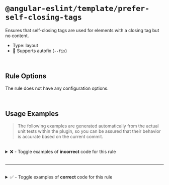 <!--

  DO NOT EDIT.

  This markdown file was autogenerated using a mixture of the following files as the source of truth for its data:
  - ../../src/rules/prefer-self-closing-tags.ts
  - ../../tests/rules/prefer-self-closing-tags/cases.ts

  In order to update this file, it is therefore those files which need to be updated, as well as potentially the generator script:
  - ../../../../tools/scripts/generate-rule-docs.ts

-->

<br>

# `@angular-eslint/template/prefer-self-closing-tags`

Ensures that self-closing tags are used for elements with a closing tag but no content.

- Type: layout
- 🔧 Supports autofix (`--fix`)

<br>

## Rule Options

The rule does not have any configuration options.

<br>

## Usage Examples

> The following examples are generated automatically from the actual unit tests within the plugin, so you can be assured that their behavior is accurate based on the current commit.

<br>

<details>
<summary>❌ - Toggle examples of <strong>incorrect</strong> code for this rule</summary>

<br>

#### Default Config

```json
{
  "rules": {
    "@angular-eslint/template/prefer-self-closing-tags": [
      "error"
    ]
  }
}
```

<br>

#### ❌ Invalid Code

```html
<my-component></my-component>
              ~~~~~~~~~~~~~~~
```

<br>

---

<br>

#### Default Config

```json
{
  "rules": {
    "@angular-eslint/template/prefer-self-closing-tags": [
      "error"
    ]
  }
}
```

<br>

#### ❌ Invalid Code

```html
<my-component type="text" [name]="foo"></my-component>
                                       ~~~~~~~~~~~~~~~
```

<br>

---

<br>

#### Default Config

```json
{
  "rules": {
    "@angular-eslint/template/prefer-self-closing-tags": [
      "error"
    ]
  }
}
```

<br>

#### ❌ Invalid Code

```html
<my-component
  type="text"
  [name]="foo"
  [items]="items">
</my-component>
~~~~~~~~~~~~~~~
```

<br>

---

<br>

#### Default Config

```json
{
  "rules": {
    "@angular-eslint/template/prefer-self-closing-tags": [
      "error"
    ]
  }
}
```

<br>

#### ❌ Invalid Code

```html
<my-component
  type="text"
  [name]="foo"
  [items]="items"
></my-component>
 ~~~~~~~~~~~~~~~
```

<br>

---

<br>

#### Default Config

```json
{
  "rules": {
    "@angular-eslint/template/prefer-self-closing-tags": [
      "error"
    ]
  }
}
```

<br>

#### ❌ Invalid Code

```html
<ng-template></ng-template>
             ~~~~~~~~~~~~~~
```

<br>

---

<br>

#### Default Config

```json
{
  "rules": {
    "@angular-eslint/template/prefer-self-closing-tags": [
      "error"
    ]
  }
}
```

<br>

#### ❌ Invalid Code

```html
<ng-template> </ng-template>
              ~~~~~~~~~~~~~~
```

<br>

---

<br>

#### Default Config

```json
{
  "rules": {
    "@angular-eslint/template/prefer-self-closing-tags": [
      "error"
    ]
  }
}
```

<br>

#### ❌ Invalid Code

```html
<ng-content></ng-content>
            ~~~~~~~~~~~~~
```

<br>

---

<br>

#### Default Config

```json
{
  "rules": {
    "@angular-eslint/template/prefer-self-closing-tags": [
      "error"
    ]
  }
}
```

<br>

#### ❌ Invalid Code

```html
<ng-content
  selector="my-selector"
></ng-content>
 ~~~~~~~~~~~~~
```

<br>

---

<br>

#### Default Config

```json
{
  "rules": {
    "@angular-eslint/template/prefer-self-closing-tags": [
      "error"
    ]
  }
}
```

<br>

#### ❌ Invalid Code

```html
<ng-content>
</ng-content>
~~~~~~~~~~~~~
```

</details>

<br>

---

<br>

<details>
<summary>✅ - Toggle examples of <strong>correct</strong> code for this rule</summary>

<br>

#### Default Config

```json
{
  "rules": {
    "@angular-eslint/template/prefer-self-closing-tags": [
      "error"
    ]
  }
}
```

<br>

#### ✅ Valid Code

```html
<my-component type="text" [name]="foo">With some content</my-component>
```

<br>

---

<br>

#### Default Config

```json
{
  "rules": {
    "@angular-eslint/template/prefer-self-closing-tags": [
      "error"
    ]
  }
}
```

<br>

#### ✅ Valid Code

```html
<my-component />
```

<br>

---

<br>

#### Default Config

```json
{
  "rules": {
    "@angular-eslint/template/prefer-self-closing-tags": [
      "error"
    ]
  }
}
```

<br>

#### ✅ Valid Code

```html
<my-component
  type="text"
  [name]="foo"
  [items]="items" />
```

<br>

---

<br>

#### Default Config

```json
{
  "rules": {
    "@angular-eslint/template/prefer-self-closing-tags": [
      "error"
    ]
  }
}
```

<br>

#### ✅ Valid Code

```html
<img />
```

<br>

---

<br>

#### Default Config

```json
{
  "rules": {
    "@angular-eslint/template/prefer-self-closing-tags": [
      "error"
    ]
  }
}
```

<br>

#### ✅ Valid Code

```html
<div></div>
```

<br>

---

<br>

#### Default Config

```json
{
  "rules": {
    "@angular-eslint/template/prefer-self-closing-tags": [
      "error"
    ]
  }
}
```

<br>

#### ✅ Valid Code

```html
<ng-template/>
```

<br>

---

<br>

#### Default Config

```json
{
  "rules": {
    "@angular-eslint/template/prefer-self-closing-tags": [
      "error"
    ]
  }
}
```

<br>

#### ✅ Valid Code

```html
<ng-template>Content</ng-template>
```

<br>

---

<br>

#### Default Config

```json
{
  "rules": {
    "@angular-eslint/template/prefer-self-closing-tags": [
      "error"
    ]
  }
}
```

<br>

#### ✅ Valid Code

```html
<ng-content/>
```

<br>

---

<br>

#### Default Config

```json
{
  "rules": {
    "@angular-eslint/template/prefer-self-closing-tags": [
      "error"
    ]
  }
}
```

<br>

#### ✅ Valid Code

```html
<ng-content select="my-selector" />
```

<br>

---

<br>

#### Default Config

```json
{
  "rules": {
    "@angular-eslint/template/prefer-self-closing-tags": [
      "error"
    ]
  }
}
```

<br>

#### ✅ Valid Code

```html
<ng-content>Fallback content</ng-content>
```

<br>

---

<br>

#### Default Config

```json
{
  "rules": {
    "@angular-eslint/template/prefer-self-closing-tags": [
      "error"
    ]
  }
}
```

<br>

#### ✅ Valid Code

**Filename: src/index.html**

```html
<app-root></app-root>
```

</details>

<br>
